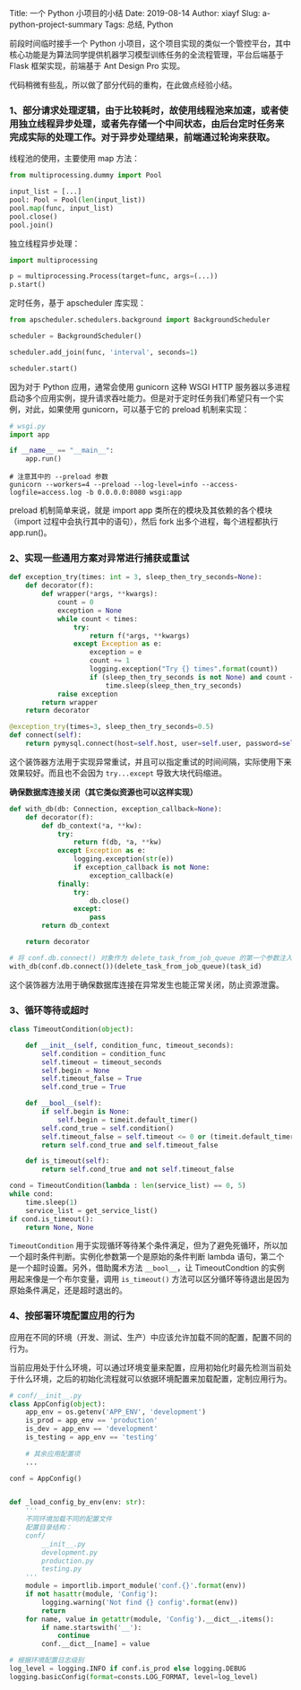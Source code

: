 Title: 一个 Python 小项目的小结
Date: 2019-08-14
Author: xiayf
Slug: a-python-project-summary
Tags: 总结, Python

前段时间临时接手一个 Python 小项目，这个项目实现的类似一个管控平台，其中核心功能是为算法同学提供机器学习模型训练任务的全流程管理，平台后端基于 Flask 框架实现，前端基于 Ant Design Pro 实现。

代码稍微有些乱，所以做了部分代码的重构，在此做点经验小结。

### 1、部分请求处理逻辑，由于比较耗时，故使用线程池来加速，或者使用独立线程异步处理，或者先存储一个中间状态，由后台定时任务来完成实际的处理工作。对于异步处理结果，前端通过轮询来获取。

线程池的使用，主要使用 map 方法：

```python
from multiprocessing.dummy import Pool

input_list = [...]
pool: Pool = Pool(len(input_list))
pool.map(func, input_list)
pool.close()
pool.join()
```

独立线程异步处理：

```python
import multiprocessing

p = multiprocessing.Process(target=func, args=(...))
p.start()
```

定时任务，基于 apscheduler 库实现：

```python
from apscheduler.schedulers.background import BackgroundScheduler

scheduler = BackgroundScheduler()

scheduler.add_join(func, 'interval', seconds=1)

scheduler.start()
```

因为对于 Python 应用，通常会使用 gunicorn 这种 WSGI HTTP 服务器以多进程启动多个应用实例，提升请求吞吐能力。但是对于定时任务我们希望只有一个实例，对此，如果使用 gunicorn，可以基于它的 preload 机制来实现：

```python
# wsgi.py
import app

if __name__ == "__main__":
    app.run()
```

```
# 注意其中的 --preload 参数
gunicorn --workers=4 --preload --log-level=info --access-logfile=access.log -b 0.0.0.0:8080 wsgi:app
```

preload 机制简单来说，就是 import app 类所在的模块及其依赖的各个模块（import 过程中会执行其中的语句），然后 fork 出多个进程，每个进程都执行 app.run()。

### 2、实现一些通用方案对异常进行捕获或重试

```python
def exception_try(times: int = 3, sleep_then_try_seconds=None):
    def decorator(f):
        def wrapper(*args, **kwargs):
            count = 0
            exception = None
            while count < times:
                try:
                    return f(*args, **kwargs)
                except Exception as e:
                    exception = e
                    count += 1
                    logging.exception("Try {} times".format(count))
                    if (sleep_then_try_seconds is not None) and count < times:
                        time.sleep(sleep_then_try_seconds)
            raise exception
        return wrapper
    return decorator
```

```python
@exception_try(times=3, sleep_then_try_seconds=0.5)
def connect(self):
    return pymysql.connect(host=self.host, user=self.user, password=self.password, db=self.db, charset=self.charset)
```

这个装饰器方法用于实现异常重试，并且可以指定重试的时间间隔，实际使用下来效果较好。而且也不会因为 `try...except` 导致大块代码缩进。

**确保数据库连接关闭（其它类似资源也可以这样实现）**

```python
def with_db(db: Connection, exception_callback=None):
    def decorator(f):
        def db_context(*a, **kw):
            try:
                return f(db, *a, **kw)
            except Exception as e:
                logging.exception(str(e))
                if exception_callback is not None:
                    exception_callback(e)
            finally:
                try:
                    db.close()
                except:
                    pass
        return db_context

    return decorator
```

```python
# 将 conf.db.connect() 对象作为 delete_task_from_job_queue 的第一个参数注入，task_id 这个参数以不定参数的方式传入 delete_task_from_job_queue
with_db(conf.db.connect())(delete_task_from_job_queue)(task_id)
```

这个装饰器方法用于确保数据库连接在异常发生也能正常关闭，防止资源泄露。

### 3、循环等待或超时

```python
class TimeoutCondition(object):

    def __init__(self, condition_func, timeout_seconds):
        self.condition = condition_func
        self.timeout = timeout_seconds
        self.begin = None
        self.timeout_false = True
        self.cond_true = True

    def __bool__(self):
        if self.begin is None:
            self.begin = timeit.default_timer()
        self.cond_true = self.condition()
        self.timeout_false = self.timeout <= 0 or (timeit.default_timer() - self.begin) < self.timeout
        return self.cond_true and self.timeout_false

    def is_timeout(self):
        return self.cond_true and not self.timeout_false
```

```python
cond = TimeoutCondition(lambda : len(service_list) == 0, 5)
while cond:
    time.sleep(1)
    service_list = get_service_list()
if cond.is_timeout():
    return None, None
```

`TimeoutCondition` 用于实现循环等待某个条件满足，但为了避免死循环，所以加一个超时条件判断。实例化参数第一个是原始的条件判断 lambda 语句，第二个是一个超时设置。另外，借助魔术方法 `__bool__`，让 TimeoutCondtion 的实例用起来像是一个布尔变量，调用 `is_timeout()` 方法可以区分循环等待退出是因为原始条件满足，还是超时退出的。

### 4、按部署环境配置应用的行为

应用在不同的环境（开发、测试、生产）中应该允许加载不同的配置，配置不同的行为。

当前应用处于什么环境，可以通过环境变量来配置，应用初始化时最先检测当前处于什么环境，之后的初始化流程就可以依据环境配置来加载配置，定制应用行为。

```python
# conf/__init__.py
class AppConfig(object):
    app_env = os.getenv('APP_ENV', 'development')
    is_prod = app_env == 'production'
    is_dev = app_env == 'development'
    is_testing = app_env == 'testing'
    
    # 其余应用配置项
    ...

conf = AppConfig()


def _load_config_by_env(env: str):
    '''
    不同环境加载不同的配置文件
    配置目录结构：
    conf/
        __init__.py
        development.py
        production.py
        testing.py
    '''
    module = importlib.import_module('conf.{}'.format(env))
    if not hasattr(module, 'Config'):
        logging.warning('Not find {} config'.format(env))
        return
    for name, value in getattr(module, 'Config').__dict__.items():
        if name.startswith('__'):
            continue
        conf.__dict__[name] = value
```

```python
# 根据环境配置日志级别
log_level = logging.INFO if conf.is_prod else logging.DEBUG
logging.basicConfig(format=consts.LOG_FORMAT, level=log_level)
```

